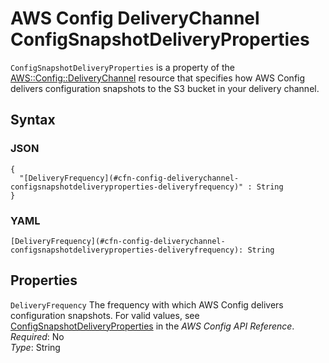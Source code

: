 # AWS Config DeliveryChannel ConfigSnapshotDeliveryProperties<a name="aws-properties-config-deliverychannel-configsnapshotdeliveryproperties"></a>

`ConfigSnapshotDeliveryProperties` is a property of the [AWS::Config::DeliveryChannel](aws-resource-config-deliverychannel.md) resource that specifies how AWS Config delivers configuration snapshots to the S3 bucket in your delivery channel\.

## Syntax<a name="w13ab1c21c10c87c29c27b5"></a>

### JSON<a name="aws-properties-config-deliverychannel-configsnapshotdeliveryproperties-syntax.json"></a>

```
{
  "[DeliveryFrequency](#cfn-config-deliverychannel-configsnapshotdeliveryproperties-deliveryfrequency)" : String
}
```

### YAML<a name="aws-properties-config-deliverychannel-configsnapshotdeliveryproperties-syntax.yaml"></a>

```
[DeliveryFrequency](#cfn-config-deliverychannel-configsnapshotdeliveryproperties-deliveryfrequency): String
```

## Properties<a name="w13ab1c21c10c87c29c27b7"></a>

`DeliveryFrequency`  <a name="cfn-config-deliverychannel-configsnapshotdeliveryproperties-deliveryfrequency"></a>
The frequency with which AWS Config delivers configuration snapshots\. For valid values, see [ConfigSnapshotDeliveryProperties](https://docs.aws.amazon.com/config/latest/APIReference/API_ConfigSnapshotDeliveryProperties.html) in the *AWS Config API Reference*\.  
*Required*: No  
*Type*: String